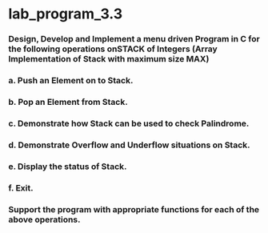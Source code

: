 # lab_program_3.3
### Design, Develop and Implement a menu driven Program in C for the following operations onSTACK of Integers (Array Implementation of Stack with maximum size MAX)

### a. Push an Element on to Stack.

### b. Pop an Element from Stack.

### c. Demonstrate how Stack can be used to check Palindrome.

### d. Demonstrate Overflow and Underflow situations on Stack.

### e. Display the status of Stack.

### f. Exit.

### Support the program with appropriate functions for each of the above operations.
